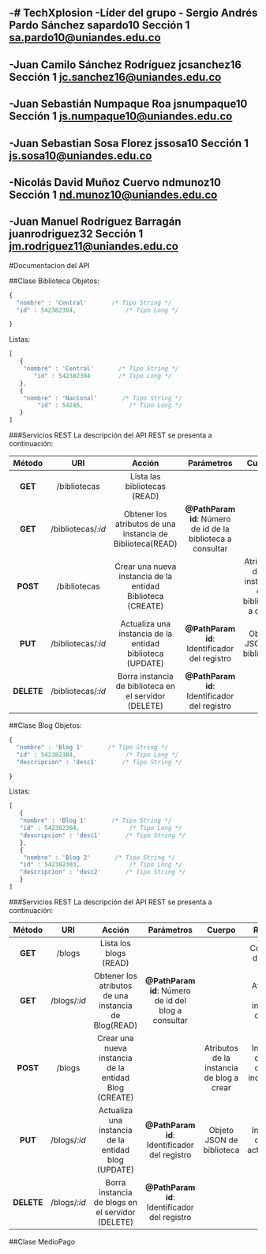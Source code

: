 -# TechXplosion
 -Líder del grupo - Sergio Andrés Pardo Sánchez	sapardo10	Sección 1	sa.pardo10@uniandes.edu.co
 -
 -Juan Camilo Sánchez Rodríguez	jcsanchez16	Sección 1	jc.sanchez16@uniandes.edu.co
 -
 -Juan Sebastián Numpaque Roa	jsnumpaque10	Sección 1	js.numpaque10@uniandes.edu.co
 -
 -Juan Sebastian Sosa Florez	jssosa10	Sección 1	js.sosa10@uniandes.edu.co
 -
 -Nicolás David Muñoz Cuervo	ndmunoz10	Sección 1	nd.munoz10@uniandes.edu.co
 -
 -Juan Manuel Rodríguez Barragán	juanrodriguez32	Sección 1	jm.rodriguez11@uniandes.edu.co
 -
 
 #Documentacion del API
 
 ##Clase Biblioteca
 Objetos:
  ```javascript
 {
    "nombre" : 'Central'       /* Tipo String */
    "id" : 542382304,    		   /* Tipo Long */

}
 ```

Listas:


 ```javascript
[ 
  	{
   	 "nombre" : 'Central'       /* Tipo String */
        "id" : 542382304	    /* Tipo Long */
	},
	{
   	 "nombre" : 'Nacional'       /* Tipo String */
         "id" : 54245,    		   /* Tipo Long */
	}
]
```

###Servicios REST
La descripción del API REST se presenta a continuación:

Método|URI|Acción|Parámetros|Cuerpo|Retorno
:--:|:--:|:--:|:--:|:--:|:--:
**GET**|/bibliotecas|Lista las bibliotecas (READ)|||Colección de bibliotecas
**GET**|/bibliotecas/*:id*|Obtener los atributos de una instancia de Biblioteca(READ)|**@PathParam id**: Número de id de la biblioteca a consultar||Atributos de la instancia de Biblioteca
**POST**|/bibliotecas|Crear una nueva instancia de la entidad Biblioteca (CREATE)||Atributos de la instancia de biblioteca a crear|Instancia de Biblioteca creada, incluyendo su id
**PUT**|/bibliotecas/*:id*|Actualiza una instancia de la entidad  biblioteca (UPDATE)|**@PathParam id**: Identificador del registro|Objeto JSON de  biblioteca|Instancia de  biblioteca actualizada
**DELETE**|/bibliotecas/*:id*|Borra instancia de  biblioteca en el servidor (DELETE)|**@PathParam id**: Identificador del registro||

 ##Clase Blog
 Objetos:
  ```javascript
 {
    "nombre" : 'Blog 1'       /* Tipo String */
    "id" : 542382304,    		   /* Tipo Long */
    "descripcion" : 'desc1'       /* Tipo String */

}
 ```

Listas:


 ```javascript
[ 
  	{
   	"nombre" : 'Blog 1'       /* Tipo String */
    "id" : 542382304,    		   /* Tipo Long */
    "descripcion" : 'desc1'       /* Tipo String */
	},
	{
   	 "nombre" : 'Blog 2'       /* Tipo String */
    "id" : 542382303,    		   /* Tipo Long */
    "descripcion" : 'desc2'       /* Tipo String */
	}
]
```
###Servicios REST
La descripción del API REST se presenta a continuación:

Método|URI|Acción|Parámetros|Cuerpo|Retorno
:--:|:--:|:--:|:--:|:--:|:--:
**GET**|/blogs|Lista los blogs (READ)|||Colección de blogs
**GET**|/blogs/*:id*|Obtener los atributos de una instancia de Blog(READ)|**@PathParam id**: Número de id del blog a consultar||Atributos de la instancia de Blog
**POST**|/blogs|Crear una nueva instancia de la entidad Blog (CREATE)||Atributos de la instancia de blog a crear|Instancia de Blog creada, incluyendo su id
**PUT**|/blogs/*:id*|Actualiza una instancia de la entidad  blog (UPDATE)|**@PathParam id**: Identificador del registro|Objeto JSON de  biblioteca|Instancia de  blog actualizada
**DELETE**|/blogs/*:id*|Borra instancia de  blogs en el servidor (DELETE)|**@PathParam id**: Identificador del registro||
 ##Clase MedioPago
 
